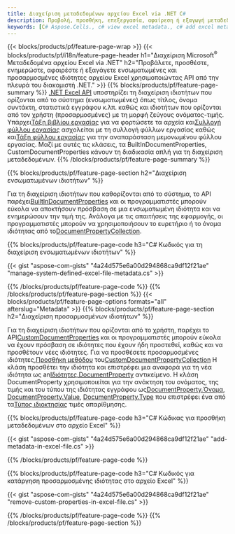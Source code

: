 ```yaml
---
title: Διαχείριση μεταδεδομένων αρχείου Excel via .NET C#
description: Προβολή, προσθήκη, επεξεργασία, αφαίρεση ή εξαγωγή μεταδεδομένων αρχείων Excel με λίγες μόνο γραμμές κώδικα C#
keywords: [C# Aspose.Cells., c# view excel metadata., c# add excel metadata., c# insert excel metadata., c# edit excel metadata., c# remove excel metadata., c# extract excel metadata., c# modify excel metadata]
---
```

{{< blocks/products/pf/feature-page-wrap >}}
{{< blocks/products/pf/i18n/feature-page-header h1="Διαχείριση Microsoft<sup>&reg;</sup> Μεταδεδομένα αρχείου Excel via .NET" h2="Προβάλετε, προσθέστε, ενημερώστε, αφαιρέστε ή εξαγάγετε ενσωματωμένες και προσαρμοσμένες ιδιότητες αρχείου Excel χρησιμοποιώντας API από την πλευρά του διακομιστή .NET." >}}
{{% blocks/products/pf/feature-page-summary %}}
[.NET Excel API](/cells/el/net/) υποστηρίζει τη διαχείριση ιδιοτήτων που ορίζονται από το σύστημα (ενσωματωμένες) όπως τίτλος, όνομα συντάκτη, στατιστικά εγγράφου κ.λπ. καθώς και ιδιοτήτων που ορίζονται από τον χρήστη (προσαρμοσμένες) με τη μορφή ζεύγους ονόματος-τιμής. Υπάρχει[Τάξη βιβλίου εργασίας](https://reference.aspose.com/cells/net/aspose.cells/workbook) για να φορτώσετε τα αρχεία και[Συλλογή φύλλου εργασίας](https://reference.aspose.com/cells/net/aspose.cells/worksheetcollection) ασχολείται με τη συλλογή φύλλων εργασίας καθώς και[Τάξη φύλλου εργασίας](https://reference.aspose.com/cells/net/aspose.cells/worksheet) για την αναπαράσταση μεμονωμένου φύλλου εργασίας. Μαζί με αυτές τις κλάσεις, τα BuiltInDocumentProperties, CustomDocumentProperties κάνουν τη διαδικασία απλή για τη διαχείριση μεταδεδομένων.
{{% /blocks/products/pf/feature-page-summary %}}

{{% blocks/products/pf/feature-page-section h2="Διαχείριση ενσωματωμένων ιδιοτήτων" %}}

 Για τη διαχείριση ιδιοτήτων που καθορίζονται από το σύστημα, το API παρέχει[BuiltInDocumentProperties](https://reference.aspose.com/cells/net/aspose.cells/workbook/properties/builtindocumentproperties) και οι προγραμματιστές μπορούν εύκολα να αποκτήσουν πρόσβαση σε μια ενσωματωμένη ιδιότητα και να ενημερώσουν την τιμή της. Ανάλογα με τις απαιτήσεις της εφαρμογής, οι προγραμματιστές μπορούν να χρησιμοποιήσουν το ευρετήριο ή το όνομα ιδιότητας από το[DocumentPropertyCollection](https://reference.aspose.com/cells/net/aspose.cells.properties/documentpropertycollection). 

{{% blocks/products/pf/feature-page-code h3="C# Κωδικός για τη διαχείριση ενσωματωμένων ιδιοτήτων" %}}

{{< gist "aspose-com-gists" "4a24d575e6a00d294868ca9df12f21ae" "manage-system-defined-excel-file-metadata.cs" >}}

{{% /blocks/products/pf/feature-page-code %}}
{{% /blocks/products/pf/feature-page-section %}}
{{< blocks/products/pf/feature-page-options formats="all" afterslug="Metadata" >}}
{{% blocks/products/pf/feature-page-section h2="Διαχείριση προσαρμοσμένων ιδιοτήτων" %}}

 Για τη διαχείριση ιδιοτήτων που ορίζονται από το χρήστη, παρέχει το API[CustomDocumentProperties](https://reference.aspose.com/cells/net/aspose.cells/workbook/properties/customdocumentproperties) και οι προγραμματιστές μπορούν εύκολα να έχουν πρόσβαση σε ιδιότητες που έχουν ήδη προστεθεί, καθώς και να προσθέτουν νέες ιδιότητες. Για να προσθέσετε προσαρμοσμένες ιδιότητες,[Προσθήκη μεθόδου](https://reference.aspose.com/cells/net/aspose.cells.properties/customdocumentpropertycollection/methods/add/index) του[CustomDocumentPropertyCollection](https://reference.aspose.com/cells/net/aspose.cells.properties/customdocumentpropertycollection) Η κλάση προσθέτει την ιδιότητα και επιστρέφει μια αναφορά για τη νέα ιδιότητα ως an[Ιδιότητες.DocumentProperty](https://reference.aspose.com/cells/net/aspose.cells.properties/documentproperty) αντικείμενο. Η κλάση DocumentProperty χρησιμοποιείται για την ανάκτηση του ονόματος, της τιμής και του τύπου της ιδιότητας εγγράφου ως[DocumentProperty.Όνομα](https://reference.aspose.com/cells/net/aspose.cells.properties/documentproperty/properties/name), [DocumentProperty.Value](https://reference.aspose.com/cells/net/aspose.cells.properties/documentproperty/properties/value),  [DocumentProperty.Type](https://reference.aspose.com/cells/net/aspose.cells.properties/documentproperty/properties/type) που επιστρέφει ένα από τα[Τύπος ιδιοκτησίας](https://reference.aspose.com/cells/net/aspose.cells.properties/propertytype) τιμές απαρίθμησης.
 
{{% blocks/products/pf/feature-page-code h3="C# Κώδικας για προσθήκη μεταδεδομένων στο αρχείο Excel" %}}

{{< gist "aspose-com-gists" "4a24d575e6a00d294868ca9df12f21ae" "add-metadata-in-excel-file.cs" >}}

{{% /blocks/products/pf/feature-page-code %}}


{{% blocks/products/pf/feature-page-code h3="C# Κωδικός για κατάργηση προσαρμοσμένης ιδιότητας στο αρχείο Excel" %}}

{{< gist "aspose-com-gists" "4a24d575e6a00d294868ca9df12f21ae" "remove-custom-properties-in-excel-file.cs" >}}

{{% /blocks/products/pf/feature-page-code %}}
{{% /blocks/products/pf/feature-page-section %}}
